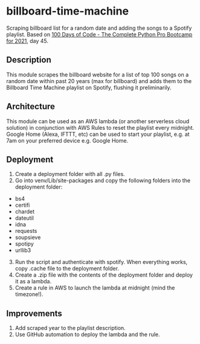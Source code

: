 # billboard-time-machine
Scraping billboard list for a random date and adding the songs to a Spotify playlist.
Based on [100 Days of Code - The Complete Python Pro Bootcamp for 2021](https://www.udemy.com/course/100-days-of-code), 
day 45.


## Description
This module scrapes the billboard website for a list of top 100 songs on a random date within past 20 years (max for 
billboard) and adds them to the Billboard Time Machine playlist on Spotify, flushing it preliminarily. 

## Architecture
This module can be used as an AWS lambda (or another serverless cloud solution) in conjunction with AWS Rules to 
reset the playlist every midnight. Google Home (Alexa, IFTTT, etc) can be used to start your playlist, e.g. at 7am 
on your preferred device e.g. Google Home.


## Deployment
1. Create a deployment folder with all .py files. 
2. Go into venv/Lib/site-packages and copy the following folders into the deployment folder:
* bs4
* certifi
* chardet
* dateutil
* idna
* requests
* soupsieve
* spotipy
* urllib3

3. Run the script and authenticate with spotify. When everything works, copy .cache file to the deployment folder.
4. Create a .zip file with the contents of the deployment folder and deploy it as a lambda.
5. Create a rule in AWS to launch the lambda at midnight (mind the timezone!).



## Improvements

1. Add scraped year to the playlist description.
2. Use GitHub automation to deploy the lambda and the rule.